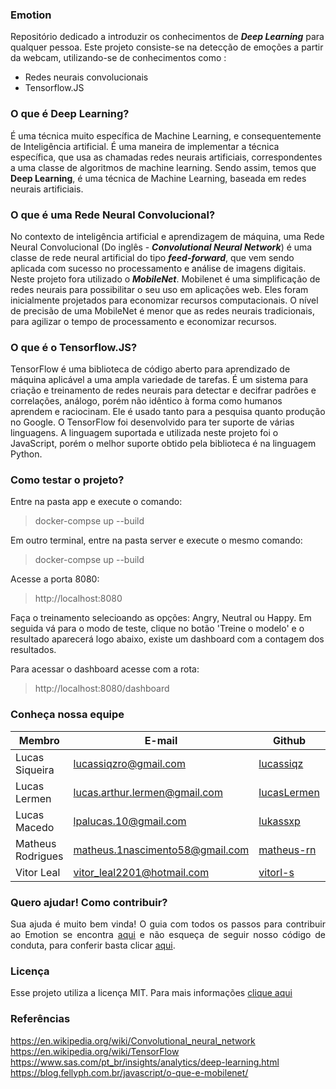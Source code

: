 ### Emotion

Repositório dedicado a introduzir os conhecimentos de ***<i>Deep Learning</i>*** para qualquer pessoa. Este projeto consiste-se na detecção de emoções a partir da webcam, utilizando-se de conhecimentos como : <br>

  - Redes neurais convolucionais
  - Tensorflow.JS
  
### O que é Deep Learning?

É uma técnica muito específica de Machine Learning, e consequentemente de Inteligência artificial. É uma maneira de implementar a técnica específica, que usa as chamadas redes neurais artificiais, correspondentes a uma classe de algoritmos de machine learning. Sendo assim, temos que **Deep Learning**, é uma técnica de Machine Learning, baseada em redes neurais artificiais.

### O que é uma Rede Neural Convolucional?

No contexto de inteligência artificial e aprendizagem de máquina, uma Rede Neural Convolucional (Do inglês - ***<i>Convolutional Neural Network***</i>) é uma classe de rede neural artificial do tipo ***<i>feed-forward***</i>, que vem sendo aplicada com sucesso no processamento e análise de imagens digitais. Neste projeto fora utilizado o ***MobileNet***. Mobilenet é uma simplificação de redes neurais para possibilitar o seu uso em aplicações web. Eles foram inicialmente projetados para economizar recursos computacionais. O nível de precisão de uma MobileNet é menor que as redes neurais tradicionais, para agilizar o tempo de processamento e economizar recursos.
  
### O que é o Tensorflow.JS?

TensorFlow é uma biblioteca de código aberto para aprendizado de máquina aplicável a uma ampla variedade de tarefas. É um sistema para criação e treinamento de redes neurais para detectar e decifrar padrões e correlações, análogo, porém não idêntico à forma como humanos aprendem e raciocinam. Ele é usado tanto para a pesquisa quanto produção no Google. O TensorFlow foi desenvolvido para ter suporte de várias linguagens. A linguagem suportada e utilizada neste projeto foi o JavaScript, porém o melhor suporte obtido pela biblioteca é na linguagem Python.

### Como testar o projeto?

Entre na pasta app e execute o comando:

> docker-compse up --build

Em outro terminal, entre na pasta server e execute o mesmo comando:

> docker-compse up --build

Acesse a porta 8080:

> http://localhost:8080

Faça o treinamento selecioando as opções: Angry, Neutral ou Happy. Em seguida vá para o modo de teste, clique no botão 'Treine o modelo' e o resultado aparecerá logo abaixo, existe um dashboard com a contagem dos resultados.

Para acessar o dashboard acesse com a rota:

> http://localhost:8080/dashboard



### Conheça nossa equipe

| Membro | E-mail | Github |Matricula|
|-------------------------------|--------------------------|----------------------------------|------------|
| Lucas Siqueira	| lucassiqzro@gmail.com | [lucassiqz](https://github.com/lucassiqz) | 15/0137567|
| Lucas Lermen	| lucas.arthur.lermen@gmail.com | [lucasLermen](https://github.com/lucasLermen) |16/0012961|
| Lucas Macedo	| lpalucas.10@gmail.com | [lukassxp](https://github.com/lukassxp) |15/0137397|
| Matheus Rodrigues	| matheus.1nascimento58@gmail.com | [matheus-rn](https://github.com/matheus-rn) |16/0015294|
| Vitor Leal	| vitor_leal2201@hotmail.com | [vitorl-s](https://github.com/vitorl-s) |16/0148375|

### Quero ajudar! Como contribuir?
<p align="justify"> Sua ajuda é muito bem vinda! O guia com todos os passos para contribuir ao Emotion se encontra <a href="https://github.com/deeplearningunb/emotion/blob/master/CONTRIBUTING.md">aqui</a> e não esqueça de seguir nosso código de conduta, para conferir basta clicar <a href="https://github.com/deeplearningunb/emotion/blob/master/CODE_OF_CONDUCT.md">aqui</a>.</p>

### Licença
Esse projeto utiliza a licença MIT. Para mais informações [clique aqui](https://github.com/deeplearningunb/emotion/blob/master/LICENSE)

### Referências

https://en.wikipedia.org/wiki/Convolutional_neural_network <br>
https://en.wikipedia.org/wiki/TensorFlow <br>
https://www.sas.com/pt_br/insights/analytics/deep-learning.html <br>
https://blog.fellyph.com.br/javascript/o-que-e-mobilenet/

